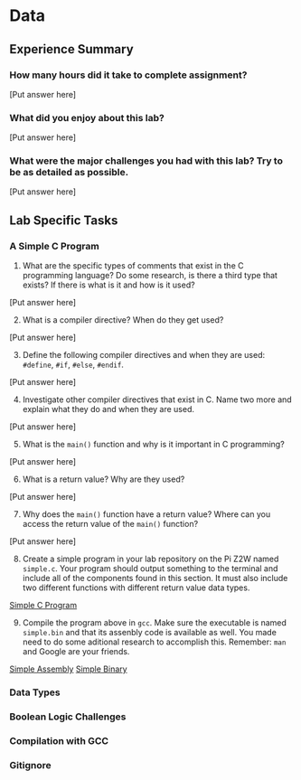 # Data

## Experience Summary

### How many hours did it take to complete assignment?
[Put answer here]

### What did you enjoy about this lab?
[Put answer here]

### What were the major challenges you had with this lab? Try to be as detailed as possible.
[Put answer here]

## Lab Specific Tasks

### A Simple C Program
1. What are the specific types of comments that exist in the C programming language? Do some research, is there a third type that exists? If there is what is it and how is it used?

[Put answer here]

2. What is a compiler directive? When do they get used? 

[Put answer here]

3. Define the following compiler directives and when they are used: `#define`, `#if`, `#else`, `#endif`.

[Put answer here]

4. Investigate other compiler directives that exist in C. Name two more and explain what they do and when they are used.

[Put answer here]

5. What is the `main()` function and why is it important in C programming?

[Put answer here]

6. What is a return value? Why are they used?

[Put answer here]

7. Why does the `main()` function have a return value? Where can you access the return value of the `main()` function?

[Put answer here]

8. Create a simple program in your lab repository on the Pi Z2W named `simple.c`. Your program should output something to the terminal and include all of the components found in this section. It must also include two different functions with different return value data types.

[Simple C Program](./simple.c)

9. Compile the program above in `gcc`. Make sure the executable is named `simple.bin` and that its assenbly code is available as well. You made need to do some aditional research to accomplish this. Remember: `man` and Google are your friends.

[Simple Assembly](./simple.s)
[Simple Binary](./simple.bin)

### Data Types



### Boolean Logic Challenges

### Compilation with GCC

### Gitignore
